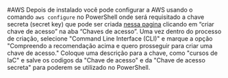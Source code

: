 #AWS 
Depois de instalado você pode configurar a AWS usando o comando `aws configure` no PowerShell onde será requisitado a chave secreta (secret key) que pode ser criada [nessa pagina](https://console.aws.amazon.com/iam/home?#/security_credentials) clicando em “criar chave de acesso” na aba “Chaves de acesso”. Uma vez dentro do processo de criação, selecione "Command Line Interface (CLI)" e marque a opção "Compreendo a recomendação acima e quero prosseguir para criar uma chave de acesso." Coloque uma descrição para a chave, como "cursos de IaC" e salve os codigos da "Chave de acesso" e da "Chave de acesso secreta" para poderem se utilizado no PowerShell.